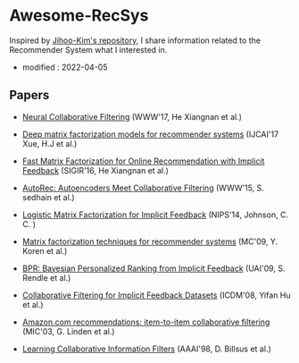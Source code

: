 # Awesome-RecSys

Inspired by [Jihoo-Kim's repository], I share information related to the Recommender System what I interested in.

[Jihoo-Kim's repository]: https://github.com/jihoo-kim/awesome-RecSys

- modified : 2022-04-05


## Papers

* [Neural Collaborative Filtering](http://184pc128.csie.ntnu.edu.tw/presentation/19-10-18/Neural%20Collaborative%20Filtering.pdf) (WWW'17, He Xiangnan et al.)
* [Deep matrix factorization models for recommender systems](https://web.archive.org/web/20180721070244id_/https://www.ijcai.org/proceedings/2017/0447.pdf) (IJCAI'17 Xue, H.J et al.)
* [Fast Matrix Factorization for Online Recommendation with Implicit Feedback](http://staff.ustc.edu.cn/~hexn/papers/sigir16-eals-cm.pdf) (SIGIR'16, He Xiangnan et al.)

* [AutoRec: Autoencoders Meet Collaborative Filtering](https://web.archive.org/web/20160312152337id_/http://users.cecs.anu.edu.au/~ssanner/Papers/www15.pdf) (WWW'15, S. sedhain et al.)
* [Logistic Matrix Factorization for Implicit Feedback](http://web.stanford.edu/~rezab/nips2014workshop/submits/logmat.pdf) (NIPS'14, Johnson, C. C. )
* [Matrix factorization techniques for recommender systems](https://rakaposhi.eas.asu.edu/cse494/lsi-for-collab-filtering.pdf) (MC'09, Y. Koren et al.)
* [BPR: Bayesian Personalized Ranking from Implicit Feedback](https://arxiv.org/ftp/arxiv/papers/1205/1205.2618.pdf) (UAI'09, S. Rendle et al.)
* [Collaborative Filtering for Implicit Feedback Datasets](https://web.archive.org/web/20110401191554id_/http://www2.research.att.com/~yifanhu/PUB/cf.pdf) (ICDM'08, Yifan Hu et al.)
* [Amazon.com recommendations: item-to-item collaborative filtering](http://www.cs.umd.edu/~samir/498/Amazon-Recommendations.pdf) (MIC'03, G. Linden et al.)
* [Learning Collaborative Information Filters](https://www.aaai.org/Papers/Workshops/1998/WS-98-08/WS98-08-005.pdf) (AAAI'98, D. Billsus et al.)
